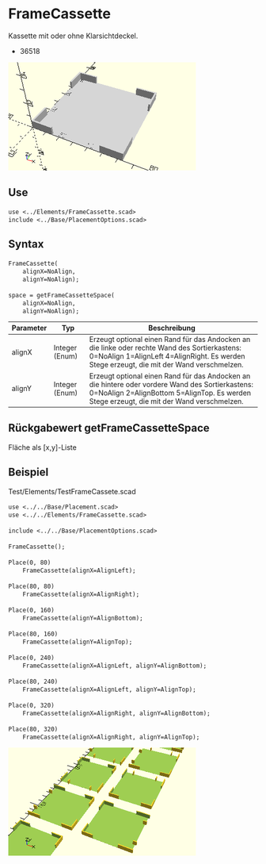 # FrameCassette
Kassette mit oder ohne Klarsichtdeckel.
- 36518

![FrameCassette](../../images/FrameCassette.png)

## Use
```
use <../Elements/FrameCassette.scad>
include <../Base/PlacementOptions.scad>
```

## Syntax
```
FrameCassette(
    alignX=NoAlign,
    alignY=NoAlign);

space = getFrameCassetteSpace(
    alignX=NoAlign,
    alignY=NoAlign);
```

| Parameter | Typ | Beschreibung |
| ------ | ------ | ------ |
| alignX | Integer (Enum) | Erzeugt optional einen Rand für das Andocken an die linke oder rechte Wand des Sortierkastens: 0=NoAlign 1=AlignLeft 4=AlignRight. Es werden Stege erzeugt, die mit der Wand verschmelzen. |
| alignY | Integer (Enum) | Erzeugt optional einen Rand für das Andocken an die hintere oder vordere Wand des Sortierkastens: 0=NoAlign 2=AlignBottom 5=AlignTop. Es werden Stege erzeugt, die mit der Wand verschmelzen. |

## Rückgabewert getFrameCassetteSpace
Fläche als \[x,y]-Liste

## Beispiel
Test/Elements/TestFrameCassete.scad

```
use <../../Base/Placement.scad>
use <../../Elements/FrameCassette.scad>

include <../../Base/PlacementOptions.scad>

FrameCassette();

Place(0, 80)
    FrameCassette(alignX=AlignLeft);

Place(80, 80)
    FrameCassette(alignX=AlignRight);

Place(0, 160)
    FrameCassette(alignY=AlignBottom);

Place(80, 160)
    FrameCassette(alignY=AlignTop);

Place(0, 240)
    FrameCassette(alignX=AlignLeft, alignY=AlignBottom);

Place(80, 240)
    FrameCassette(alignX=AlignLeft, alignY=AlignTop);

Place(0, 320)
    FrameCassette(alignX=AlignRight, alignY=AlignBottom);

Place(80, 320)
    FrameCassette(alignX=AlignRight, alignY=AlignTop);
```

![TestFrameCassette](../../images/TestFrameCassette.png)